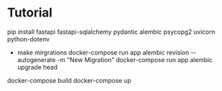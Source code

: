 # Tutorial

pip install fastapi fastapi-sqlalchemy pydantic alembic psycopg2 uvicorn python-dotenv

- make mirgrations
    docker-compose run app alembic revision --autogenerate -m "New Migration"
    docker-compose run app alembic upgrade head

docker-compose build
docker-compose up